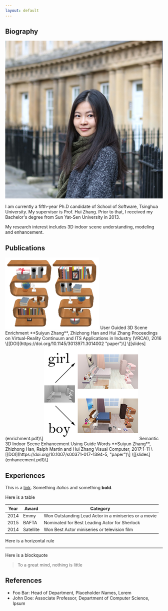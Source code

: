 ```yaml
---
layout: default
---
```


## Biography

<img class="profile-picture" src="suiyun.jpg">

I am currently a fifth-year Ph.D candidate of School of Software, Tsinghua University. My supervisor is Prof. Hui Zhang. Prior to that, I received my Bachelor's degree from Sun Yat-Sen University in 2013.

My research interest includes 3D indoor scene understanding, modeling and enhancement.

## Publications

<img class="project-picture" src="enrichment.png">
User Guided 3D Scene Enrichment  
**Suiyun Zhang**, Zhizhong Han and Hui Zhang  
Proceedings on Virtual-Reality Continuum and ITS Applications in Industry (VRCAI), 2016  
\[[DOI](https://doi.org/10.1145/3013971.3014002 "paper")\] \[[slides](enrichment.pdf)\]  
  
  
  
<img class="project-picture" src="enhancement.png"> 
Semantic 3D Indoor Scene Enhancement Using Guide Words  
**Suiyun Zhang**, Zhizhong Han, Ralph Martin and Hui Zhang  
Visual Computer, 2017:1-11  
\[[DOI](https://doi.org/10.1007/s00371-017-1394-5, "paper")\] \[[slides](enhancement.pdf)\]
  
  
  
  

## Experiences

This is a [link](http://google.com). Something *italics* and something **bold**.

Here is a table

Year | Award | Category
-----|-------|--------
2014 | Emmy  | Won Outstanding Lead Actor in a miniseries or a movie
2015 | BAFTA | Nominated for Best Leading Actor for Sherlock
2014 | Satellite | Won Best Actor miniseries or television film

Here is a horizontal rule

---

Here is a blockquote

> To a great mind, nothing is little

## References

* Foo Bar: Head of Department, Placeholder Names, Lorem
* John Doe: Associate Professor, Department of Computer Science, Ipsum
